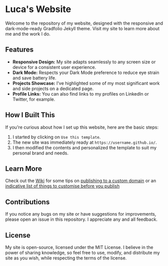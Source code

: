 # Luca's Website

Welcome to the repository of my website, designed with the responsive and dark-mode-ready Gradfolio Jekyll theme. Visit my site to learn more about me and the work I do. 

## Features

- **Responsive Design:** My site adapts seamlessly to any screen size or device for a consistent user experience.
- **Dark Mode:** Respects your Dark Mode preference to reduce eye strain and save battery life.
- **Projects Showcase:** I've highlighted some of my most significant work and side projects on a dedicated page.
- **Profile Links:** You can also find links to my profiles on LinkedIn or Twitter, for example.

## How I Built This

If you're curious about how I set up this website, here are the basic steps:

1. I started by clicking on `Use this template`.
2. The new site was immediately ready at `https://username.github.io/`.
3. I then modified the contents and personalized the template to suit my personal brand and needs.

## Learn More

Check out the [Wiki](https://github.com/jitinnair1/gradfolio/wiki) for some tips on [publishing to a custom domain](https://github.com/jitinnair1/gradfolio/wiki/Publishing-your-website) or an [indicative list of things to customise before you publish](https://github.com/jitinnair1/gradfolio/wiki/Customising-your-website) 


## Contributions

If you notice any bugs on my site or have suggestions for improvements, please open an issue in this repository. I appreciate any and all feedback.

## License

My site is open-source, licensed under the MIT License. I believe in the power of sharing knowledge, so feel free to use, modify, and distribute my site as you wish, while respecting the terms of the license.
